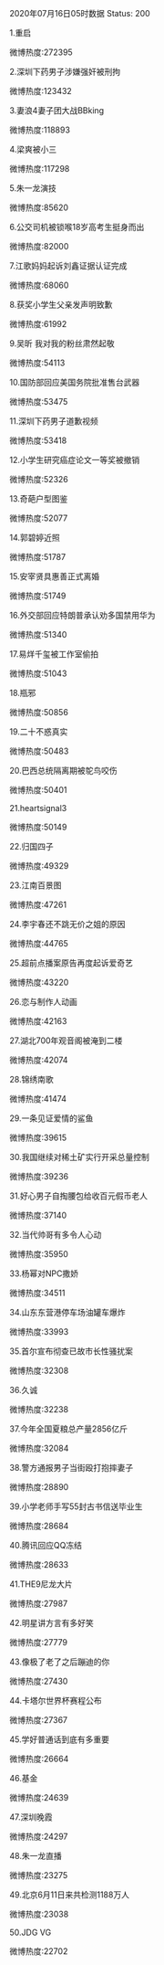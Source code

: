 2020年07月16日05时数据
Status: 200

1.重启

微博热度:272395

2.深圳下药男子涉嫌强奸被刑拘

微博热度:123432

3.妻浪4妻子团大战BBking

微博热度:118893

4.梁爽被小三

微博热度:117298

5.朱一龙演技

微博热度:85620

6.公交司机被锁喉18岁高考生挺身而出

微博热度:82000

7.江歌妈妈起诉刘鑫证据认证完成

微博热度:68060

8.获奖小学生父亲发声明致歉

微博热度:61992

9.吴昕 我对我的粉丝肃然起敬

微博热度:54113

10.国防部回应美国务院批准售台武器

微博热度:53475

11.深圳下药男子道歉视频

微博热度:53418

12.小学生研究癌症论文一等奖被撤销

微博热度:52326

13.奇葩户型图鉴

微博热度:52077

14.郭碧婷近照

微博热度:51787

15.安宰贤具惠善正式离婚

微博热度:51749

16.外交部回应特朗普承认劝多国禁用华为

微博热度:51340

17.易烊千玺被工作室偷拍

微博热度:51043

18.瓶邪

微博热度:50856

19.二十不惑真实

微博热度:50483

20.巴西总统隔离期被鸵鸟咬伤

微博热度:50401

21.heartsignal3

微博热度:50149

22.归国四子

微博热度:49329

23.江南百景图

微博热度:47261

24.李宇春还不跳无价之姐的原因

微博热度:44765

25.超前点播案原告再度起诉爱奇艺

微博热度:43220

26.恋与制作人动画

微博热度:42163

27.湖北700年观音阁被淹到二楼

微博热度:42074

28.锦绣南歌

微博热度:41474

29.一条见证爱情的鲨鱼

微博热度:39615

30.我国继续对稀土矿实行开采总量控制

微博热度:39236

31.好心男子自掏腰包给收百元假币老人

微博热度:37140

32.当代帅哥有多令人心动

微博热度:35950

33.杨幂对NPC撒娇

微博热度:34511

34.山东东营港停车场油罐车爆炸

微博热度:33993

35.首尔宣布彻查已故市长性骚扰案

微博热度:32308

36.久诚

微博热度:32238

37.今年全国夏粮总产量2856亿斤

微博热度:32084

38.警方通报男子当街殴打抱摔妻子

微博热度:28890

39.小学老师手写55封古书信送毕业生

微博热度:28684

40.腾讯回应QQ冻结

微博热度:28633

41.THE9尼龙大片

微博热度:27987

42.明星讲方言有多好笑

微博热度:27779

43.像极了老了之后蹦迪的你

微博热度:27430

44.卡塔尔世界杯赛程公布

微博热度:27367

45.学好普通话到底有多重要

微博热度:26664

46.基金

微博热度:24639

47.深圳晚霞

微博热度:24297

48.朱一龙直播

微博热度:23275

49.北京6月11日来共检测1188万人

微博热度:23038

50.JDG VG

微博热度:22702

